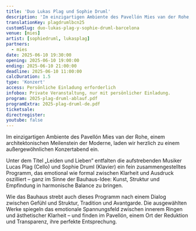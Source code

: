 ```yaml
---
title: 'Duo Lukas Plag und Sophie Druml'
description: 'Im einzigartigen Ambiente des Pavellón Mies van der Rohe, einem architektonischen Meilenstein der Moderne, laden wir zu einem außergewöhnlichen Konzertabend ein.'
translationKey: plagdrumlbcn25
customSlug: duo-lukas-plag-y-sophie-druml-barcelona
venue: [mies]
artist: [sophiedruml, lukasplag]
partners:
  - mies
date: 2025-06-10 19:30:00
opening: 2025-06-10 19:00:00
ending: 2025-06-10 21:00:00
deadline: 2025-06-10 11:00:00
calcDuration: 1.5
type: 'Konzert'
access: Persönliche Einladung erforderlich
infobox: Private Veranstaltung, nur mit persönlicher Einladung.
program: 2025-plag-druml-ablauf.pdf
programExtra: 2025-plag-druml-de.pdf
ticketsale:
directregister:
youtube: false
---
```


Im einzigartigen Ambiente des Pavellón Mies van der Rohe, einem architektonischen Meilenstein der Moderne, laden wir herzlich zu einem außergewöhnlichen Konzertabend ein.

Unter dem Titel „Leiden und Lieben“ entfalten die aufstrebenden Musiker Lucas Plag (Cello) und Sophie Druml (Klavier) ein fein zusammengestelltes Programm, das emotional wie formal zwischen Klarheit und Ausdruck oszilliert – ganz im Sinne der Bauhaus-Idee: Kunst, Struktur und Empfindung in harmonische Balance zu bringen.

Wie das Bauhaus strebt auch dieses Programm nach einem Dialog zwischen Gefühl und Struktur, Tradition und Avantgarde. Die ausgewählten Werke spiegeln das emotionale Spannungsfeld zwischen innerem Ringen und ästhetischer Klarheit – und finden im Pavellón, einem Ort der Reduktion und Transparenz, ihre perfekte Entsprechung.
